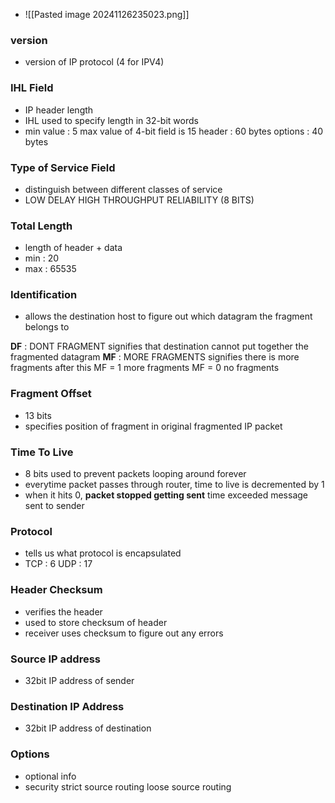 - ![[Pasted image 20241126235023.png]]
###  version
- version of IP protocol (4 for IPV4)

### IHL Field
- IP header length
- IHL used to specify length in 32-bit words
- min value : 5
	  max value of 4-bit field is 15
		  header : 60 bytes 
			  options : 40 bytes
### Type of Service Field
- distinguish between different classes of service 
- LOW DELAY
	  HIGH THROUGHPUT 
		  RELIABILITY (8 BITS)

### Total Length 
- length of header + data 
- min : 20
- max : 65535

### Identification
- allows the destination host to figure out which datagram the fragment belongs to

**DF** : DONT FRAGMENT
	signifies that destination cannot put together the fragmented datagram
**MF** : MORE FRAGMENTS
	signifies there is more fragments after this 
		MF = 1 more fragments
		MF = 0 no fragments

### Fragment Offset
- 13 bits 
- specifies position of fragment in original fragmented IP packet

### Time To Live
- 8 bits 
	  used to prevent packets looping around forever
- everytime packet passes through router, time to live is decremented by 1
- when it hits 0, **packet stopped getting sent** 
	  time exceeded message sent to sender

### Protocol
- tells us what protocol is encapsulated
- TCP : 6
  UDP : 17

### Header Checksum 
- verifies the header
- used to store checksum of header
- receiver uses checksum to figure out any errors

### Source IP address
- 32bit IP address of sender
### Destination IP Address
- 32bit IP address of destination
### Options
- optional info 
- security
	  strict source routing
		  loose source routing
